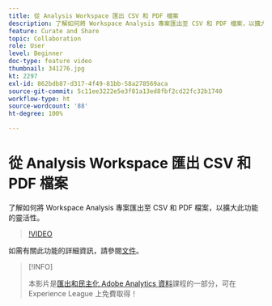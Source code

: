 ```yaml
---
title: 從 Analysis Workspace 匯出 CSV 和 PDF 檔案
description: 了解如何將 Workspace Analysis 專案匯出至 CSV 和 PDF 檔案，以擴大此功能的靈活性。
feature: Curate and Share
topic: Collaboration
role: User
level: Beginner
doc-type: feature video
thumbnail: 341276.jpg
kt: 2297
exl-id: 862bdb87-d317-4f49-81bb-58a278569aca
source-git-commit: 5c11ee3222e5e3f81a13ed8fbf2cd22fc32b1740
workflow-type: ht
source-wordcount: '88'
ht-degree: 100%

---
```


# 從 Analysis Workspace 匯出 CSV 和 PDF 檔案

了解如何將 Workspace Analysis 專案匯出至 CSV 和 PDF 檔案，以擴大此功能的靈活性。

>[!VIDEO](https://video.tv.adobe.com/v/341276/?quality=12&learn=on)

如需有關此功能的詳細資訊，請參閱[文件](https://experienceleague.adobe.com/docs/analytics/analyze/analysis-workspace/curate-share/download-send.html?lang=zh-Hant)。

>[!INFO]
>
> 本影片是[匯出和民主化 Adobe Analytics 資料](https://experienceleague.adobe.com/?recommended=Analytics-A-1-2022.1.democratizing)課程的一部分，可在 Experience League 上免費取得！